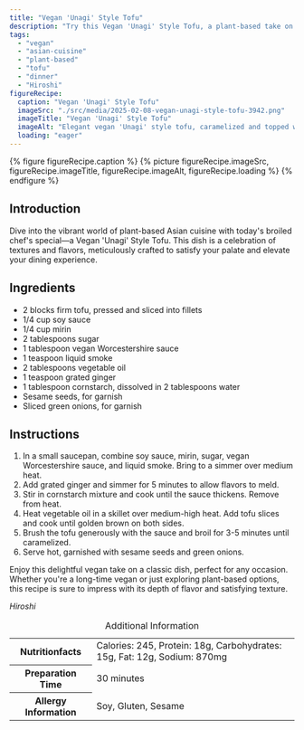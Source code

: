 ```yaml
---
title: "Vegan 'Unagi' Style Tofu"
description: "Try this Vegan 'Unagi' Style Tofu, a plant-based take on a classic, featuring caramelized tofu with a rich, savory sauce. Perfect for an exquisite dinner!"
tags:
  - "vegan"
  - "asian-cuisine"
  - "plant-based"
  - "tofu"
  - "dinner"
  - "Hiroshi"
figureRecipe: 
  caption: "Vegan 'Unagi' Style Tofu"
  imageSrc: "./src/media/2025-02-08-vegan-unagi-style-tofu-3942.png"
  imageTitle: "Vegan 'Unagi' Style Tofu"
  imageAlt: "Elegant vegan 'Unagi' style tofu, caramelized and topped with sesame seeds and green onions, served on a minimalist table."
  loading: "eager"
---
```


{% figure figureRecipe.caption %}
{% picture figureRecipe.imageSrc, figureRecipe.imageTitle, figureRecipe.imageAlt, figureRecipe.loading %}
{% endfigure %}

## Introduction

Dive into the vibrant world of plant-based Asian cuisine with today's broiled chef's special—a Vegan 'Unagi' Style Tofu. This dish is a celebration of textures and flavors, meticulously crafted to satisfy your palate and elevate your dining experience.

## Ingredients

- 2 blocks firm tofu, pressed and sliced into fillets
- 1/4 cup soy sauce
- 1/4 cup mirin
- 2 tablespoons sugar
- 1 tablespoon vegan Worcestershire sauce
- 1 teaspoon liquid smoke
- 2 tablespoons vegetable oil
- 1 teaspoon grated ginger
- 1 tablespoon cornstarch, dissolved in 2 tablespoons water
- Sesame seeds, for garnish
- Sliced green onions, for garnish

## Instructions

1. In a small saucepan, combine soy sauce, mirin, sugar, vegan Worcestershire sauce, and liquid smoke. Bring to a simmer over medium heat.
2. Add grated ginger and simmer for 5 minutes to allow flavors to meld.
3. Stir in cornstarch mixture and cook until the sauce thickens. Remove from heat.
4. Heat vegetable oil in a skillet over medium-high heat. Add tofu slices and cook until golden brown on both sides.
5. Brush the tofu generously with the sauce and broil for 3-5 minutes until caramelized.
6. Serve hot, garnished with sesame seeds and green onions.

Enjoy this delightful vegan take on a classic dish, perfect for any occasion. Whether you're a long-time vegan or just exploring plant-based options, this recipe is sure to impress with its depth of flavor and satisfying texture.

*Hiroshi*

<table><caption class='sr-only'>Additional Information</caption><tr><th>Nutritionfacts</th><td>Calories: 245, Protein: 18g, Carbohydrates: 15g, Fat: 12g, Sodium: 870mg&nbsp;</td></tr><tr><th>Preparation Time</th><td>30 minutes&nbsp;</td></tr><tr><th>Allergy Information</th><td>Soy, Gluten, Sesame&nbsp;</td></tr></table>

